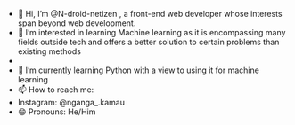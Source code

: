 - 👋 Hi, I’m @N-droid-netizen , a front-end web developer whose interests span beyond web development.
- 👀 I’m interested in learning Machine learning as it is encompassing many fields outside tech and offers a better solution to certain problems than existing methods
-  
- 🌱 I’m currently learning Python with a view to using it for machine learning
- 📫 How to reach me:
- Instagram: @nganga_.kamau
- 😄 Pronouns: He/Him


<!---
N-droid-netizen/N-droid-netizen is a ✨ special ✨ repository because its `README.md` (this file) appears on your GitHub profile.
You can click the Preview link to take a look at your changes.
--->
